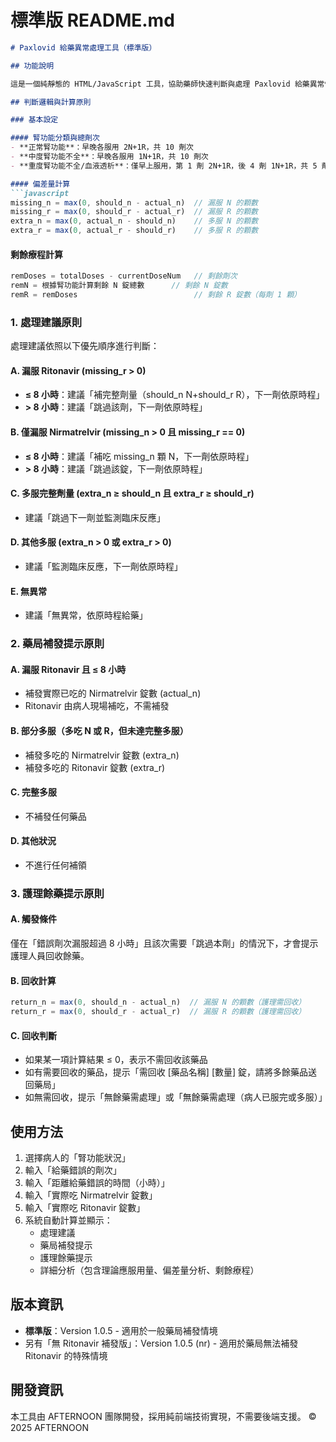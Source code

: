 # 標準版 README.md

```markdown
# Paxlovid 給藥異常處理工具（標準版）

## 功能說明

這是一個純靜態的 HTML/JavaScript 工具，協助藥師快速判斷與處理 Paxlovid 給藥異常情況，並提供補領建議與剩餘療程計算。

## 判斷邏輯與計算原則

### 基本設定

#### 腎功能分類與總劑次
- **正常腎功能**：早晚各服用 2N+1R，共 10 劑次
- **中度腎功能不全**：早晚各服用 1N+1R，共 10 劑次
- **重度腎功能不全/血液透析**：僅早上服用，第 1 劑 2N+1R，後 4 劑 1N+1R，共 5 劑次

#### 偏差量計算
```javascript
missing_n = max(0, should_n - actual_n)  // 漏服 N 的顆數
missing_r = max(0, should_r - actual_r)  // 漏服 R 的顆數
extra_n = max(0, actual_n - should_n)    // 多服 N 的顆數
extra_r = max(0, actual_r - should_r)    // 多服 R 的顆數
```

#### 剩餘療程計算
```javascript
remDoses = totalDoses - currentDoseNum   // 剩餘劑次
remN = 根據腎功能計算剩餘 N 錠總數      // 剩餘 N 錠數
remR = remDoses                          // 剩餘 R 錠數（每劑 1 顆）
```

### 1. 處理建議原則

處理建議依照以下優先順序進行判斷：

#### A. 漏服 Ritonavir (missing_r > 0)
- **≤ 8 小時**：建議「補完整劑量（should_n N+should_r R），下一劑依原時程」
- **> 8 小時**：建議「跳過該劑，下一劑依原時程」

#### B. 僅漏服 Nirmatrelvir (missing_n > 0 且 missing_r == 0)
- **≤ 8 小時**：建議「補吃 missing_n 顆 N，下一劑依原時程」
- **> 8 小時**：建議「跳過該錠，下一劑依原時程」

#### C. 多服完整劑量 (extra_n ≥ should_n 且 extra_r ≥ should_r)
- 建議「跳過下一劑並監測臨床反應」

#### D. 其他多服 (extra_n > 0 或 extra_r > 0)
- 建議「監測臨床反應，下一劑依原時程」

#### E. 無異常
- 建議「無異常，依原時程給藥」

### 2. 藥局補發提示原則

#### A. 漏服 Ritonavir 且 ≤ 8 小時
- 補發實際已吃的 Nirmatrelvir 錠數 (actual_n)
- Ritonavir 由病人現場補吃，不需補發

#### B. 部分多服（多吃 N 或 R，但未達完整多服）
- 補發多吃的 Nirmatrelvir 錠數 (extra_n)
- 補發多吃的 Ritonavir 錠數 (extra_r)

#### C. 完整多服
- 不補發任何藥品

#### D. 其他狀況
- 不進行任何補領

### 3. 護理餘藥提示原則

#### A. 觸發條件
僅在「錯誤劑次漏服超過 8 小時」且該次需要「跳過本劑」的情況下，才會提示護理人員回收餘藥。

#### B. 回收計算
```javascript
return_n = max(0, should_n - actual_n)  // 漏服 N 的顆數（護理需回收）
return_r = max(0, should_r - actual_r)  // 漏服 R 的顆數（護理需回收）
```

#### C. 回收判斷
- 如果某一項計算結果 ≤ 0，表示不需回收該藥品
- 如有需要回收的藥品，提示「需回收 [藥品名稱] [數量] 錠，請將多餘藥品送回藥局」
- 如無需回收，提示「無餘藥需處理」或「無餘藥需處理（病人已服完或多服）」

## 使用方法

1. 選擇病人的「腎功能狀況」
2. 輸入「給藥錯誤的劑次」
3. 輸入「距離給藥錯誤的時間（小時）」
4. 輸入「實際吃 Nirmatrelvir 錠數」
5. 輸入「實際吃 Ritonavir 錠數」
6. 系統自動計算並顯示：
   - 處理建議
   - 藥局補發提示
   - 護理餘藥提示
   - 詳細分析（包含理論應服用量、偏差量分析、剩餘療程）

## 版本資訊

- **標準版**：Version 1.0.5 - 適用於一般藥局補發情境
- 另有「無 Ritonavir 補發版」：Version 1.0.5 (nr) - 適用於藥局無法補發 Ritonavir 的特殊情境

## 開發資訊

本工具由 AFTERNOON 團隊開發，採用純前端技術實現，不需要後端支援。
© 2025 AFTERNOON
